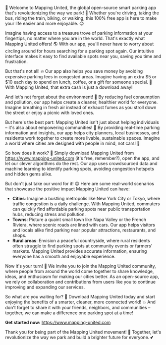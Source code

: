 🎉 Welcome to Mapping United, the global open-source smart parking app that's revolutionizing the way we park! 🚗 Whether you're driving, taking the bus, riding the train, biking, or walking, this 100% free app is here to make your life easier and more enjoyable. 😊

Imagine having access to a treasure trove of parking information at your fingertips, no matter where you are in the world. That's exactly what Mapping United offers! 🌎 With our app, you'll never have to worry about circling around for hours searching for a parking spot again. Our intuitive interface makes it easy to find available spots near you, saving you time and frustration.

But that's not all! 🔥 Our app also helps you save money by avoiding expensive parking fees in congested areas. Imagine having an extra $5 or $10 each day to spend on lunch, coffee, or a gift for someone special. 💸 With Mapping United, that extra cash is just a download away!

And let's not forget about the environment! 🌿 By reducing fuel consumption and pollution, our app helps create a cleaner, healthier world for everyone. Imagine breathing in fresh air instead of exhaust fumes as you stroll down the street or enjoy a picnic with loved ones.

But here's the best part: Mapping United isn't just about helping individuals – it's also about empowering communities! 💪 By providing real-time parking information and insights, our app helps city planners, local businesses, and residents work together to create more livable, sustainable spaces. Imagine a world where cities are designed with people in mind, not cars! 🌆

So how does it work? 🔧 Simply download Mapping United from https://www.mapping-united.com (it's free, remember?), open the app, and let our clever algorithms do the rest. Our app uses crowdsourced data and machine learning to identify parking spots, avoiding congestion hotspots and hidden gems alike.

But don't just take our word for it! 😊 Here are some real-world scenarios that showcase the positive impact Mapping United can have:

* **Cities**: Imagine a bustling metropolis like New York City or Tokyo, where traffic congestion is a daily challenge. With Mapping United, commuters can quickly find affordable parking spots near public transportation hubs, reducing stress and pollution.
* **Towns**: Picture a quaint small town like Napa Valley or the French Riviera, where scenic roads are lined with cars. Our app helps visitors and locals alike find parking near popular attractions, restaurants, and shops.
* **Rural areas**: Envision a peaceful countryside, where rural residents often struggle to find parking spots at community events or farmers' markets. Mapping United provides accurate information, ensuring everyone has a smooth and enjoyable experience.

Now it's your turn! 🎉 We invite you to join the Mapping United community, where people from around the world come together to share knowledge, ideas, and enthusiasm for making our cities better. As an open-source app, we rely on collaboration and contributions from users like you to continue improving and expanding our services.

So what are you waiting for? 🤔 Download Mapping United today and start enjoying the benefits of a smarter, cleaner, more connected world! 💥 And don't forget to share it with your friends, neighbors, and communities – together, we can make a difference one parking spot at a time!

**Get started now:** https://www.mapping-united.com

Thank you for being part of the Mapping United movement! 🌟 Together, let's revolutionize the way we park and build a brighter future for everyone. 💕